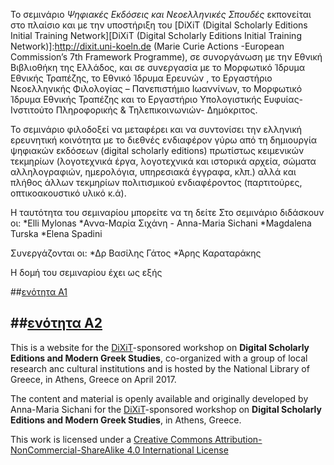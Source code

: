 
To σεμινάριο _Ψηφιακές Εκδόσεις και Νεοελληνικές Σπουδές_ εκπονείται στο πλαίσιο και με την υποστήριξη του [DiXiT (Digital Scholarly Editions Initial Training Network][DiXiT (Digital Scholarly Editions Initial Training Network)]:http://dixit.uni-koeln.de (Marie Curie Actions -European Commission’s 7th Framework Programme), σε συνοργάνωση με την Εθνική Βιβλιοθήκη της Ελλάδος, και σε συνεργασία με το Μορφωτικό Ίδρυμα Εθνικής Τραπέζης, το Εθνικό Ίδρυμα Ερευνών , το Εργαστήριο Νεοελληνικής Φιλολογίας – Πανεπιστήμιο Ιωαννίνων, το Μορφωτικό Ίδρυμα Εθνικής Τραπέζης και το Εργαστήριο Υπολογιστικής Ευφυίας- Ινστιτούτο Πληροφορικής & Τηλεπικοινωνιών- Δημόκριτος.

Το σεμινάριο φιλοδοξεί να μεταφέρει και να συντονίσει την ελληνική ερευνητική κοινότητα με το διεθνές ενδιαφέρον γύρω από τη δημιουργία ψηφιακών εκδόσεων (digital scholarly editions) πρωτίστως κειμενικών τεκμηρίων (λογοτεχνικά έργα, λογοτεχνικά και ιστορικά αρχεία, σώματα αλληλογραφιών, ημερολόγια, υπηρεσιακά έγγραφα, κλπ.)  αλλά και πλήθος άλλων τεκμηρίων πολιτισμικού ενδιαφέροντος (παρτιτούρες, οπτικοακουστικό υλικό  κ.ά).

Η ταυτότητα του σεμιναρίου μπορείτε να τη δείτε 
Στο σεμινάριο διδάσκουν οι:
*Elli Mylonas
*Αννα-Μαρία Σιχάνη - Anna-Maria Sichani
*Magdalena Turska
*Elena Spadini
 
  
  Συνεργάζονται οι: 
 *Δρ Βασίλης Γάτος
*Άρης Καραταράκης 

 
Η δομή του σεμιναρίου έχει ως εξής

##<a href="https://github.com/amsichani/Digital-Scholarly-EditionsGR-workshop/tree/master/unitA1">ενότητα Α1</a>

##<a href="https://github.com/amsichani/Digital-Scholarly-EditionsGR-workshop/tree/master/unitA2">ενότητα Α2</a>
---------


This is a website for the <a href="http://dixit.uni-koeln.de">DiXiT</a>-sponsored workshop on **Digital Scholarly Editions and Modern Greek Studies**, co-organized with a group of local research anc cultural institutions and is hosted by the National Library of Greece, in Athens, Greece on April 2017.

The content and material is openly available and originally developed by Anna-Maria Sichani for the <a href="http://dixit.uni-koeln.de">DiXiT</a>-sponsored workshop on <b>Digital Scholarly Editions and Modern Greek Studies</b>, in Athens, Greece.

This work is licensed under a <a rel="license" href="http://creativecommons.org/licenses/by-nc-sa/4.0/">Creative Commons Attribution-NonCommercial-ShareAlike 4.0 International License</a> 
